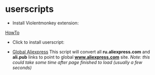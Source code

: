 # userscripts


* Install Violentmonkey extension:

[HowTo](https://violentmonkey.github.io/get-it/)

* Click to install userscript:

* [Global Aliexpress](https://github.com/Perlovka/userscripts/raw/master/global_aliexpress.user.js)
    This script will convert all **ru.aliexpress.com** and **ali.pub** links to point to global **www.aliexpress.com** site.
    *Note: this could take some time after page finished to load (usually a few seconds)*
